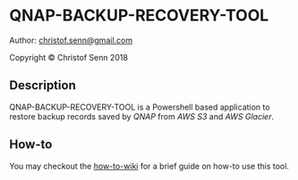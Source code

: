 # QNAP-BACKUP-RECOVERY-TOOL

Author: christof.senn@gmail.com

Copyright © Christof Senn 2018

## Description
QNAP-BACKUP-RECOVERY-TOOL is a Powershell based application to restore backup records saved by *QNAP* from *AWS S3* and *AWS Glacier*.

## How-to 
You may checkout the [how-to-wiki](https://github.com/6bee/qnap-backup-recovery-tool/wiki/How-to) for a brief guide on how-to use this tool.

